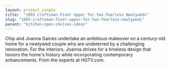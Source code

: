 ```yaml
---
layout: project_single
title:  "1905 Craftsman Fixer Upper for Two Fearless Newlyweds"
slug: "1905-craftsman-fixer-upper-for-two-fearless-newlyweds"
parent: "kitchen-open-shelves-ideas"
---
```

Chip and Joanna Gaines undertake an ambitious makeover on a century-old home for a newlywed couple who are undeterred by a challenging renovation. For the interiors, Joanna strives for a timeless design that honors the home's history while incorporating contemporary enhancements. From the experts at HGTV.com.